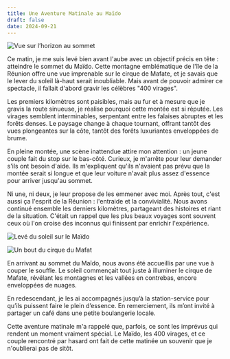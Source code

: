 ```yaml
---
title: Une Aventure Matinale au Maïdo
draft: false
date: 2024-09-21
---
```

![Vue sur l’horizon au sommet](/img/img_2734.jpeg "Vue sur l’horizon au sommet")

Ce matin, je me suis levé bien avant l'aube avec un objectif précis en tête : atteindre le sommet du Maïdo. Cette montagne emblématique de l'île de la Réunion offre une vue imprenable sur le cirque de Mafate, et je savais que le lever du soleil là-haut serait inoubliable. Mais avant de pouvoir admirer ce spectacle, il fallait d'abord gravir les célèbres "400 virages".

Les premiers kilomètres sont paisibles, mais au fur et à mesure que je gravis la route sinueuse, je réalise pourquoi cette montée est si réputée. Les virages semblent interminables, serpentant entre les falaises abruptes et les forêts denses. Le paysage change à chaque tournant, offrant tantôt des vues plongeantes sur la côte, tantôt des forêts luxuriantes enveloppées de brume.

En pleine montée, une scène inattendue attire mon attention : un jeune couple fait du stop sur le bas-côté. Curieux, je m'arrête pour leur demander s'ils ont besoin d'aide. Ils m'expliquent qu'ils n'avaient pas prévu que la montée serait si longue et que leur voiture n'avait plus assez d'essence pour arriver jusqu'au sommet.

Ni une, ni deux, je leur propose de les emmener avec moi. Après tout, c'est aussi ça l'esprit de la Réunion : l'entraide et la convivialité. Nous avons continué ensemble les derniers kilomètres, partageant des histoires et riant de la situation. C'était un rappel que les plus beaux voyages sont souvent ceux où l'on croise des inconnus qui finissent par enrichir l'expérience.

![Levé du soleil sur le Maïdo](/img/img_2729.jpeg "Levé du soleil sur le Maïdo")

![Un bout du cirque du Mafat](/img/img_2736.jpeg "Un bout du cirque du Marat")

En arrivant au sommet du Maïdo, nous avons été accueillis par une vue à couper le souffle. Le soleil commençait tout juste à illuminer le cirque de Mafate, révélant les montagnes et les vallées en contrebas, encore enveloppées de nuages.

En redescendant, je les ai accompagnés jusqu’à la station-service pour qu’ils puissent faire le plein d’essence. En remerciement, ils m’ont invité à partager un café dans une petite boulangerie locale. 

Cette aventure matinale m'a rappelé que, parfois, ce sont les imprévus qui rendent un moment vraiment spécial. Le Maïdo, les 400 virages, et ce couple rencontré par hasard ont fait de cette matinée un souvenir que je n'oublierai pas de sitôt.
